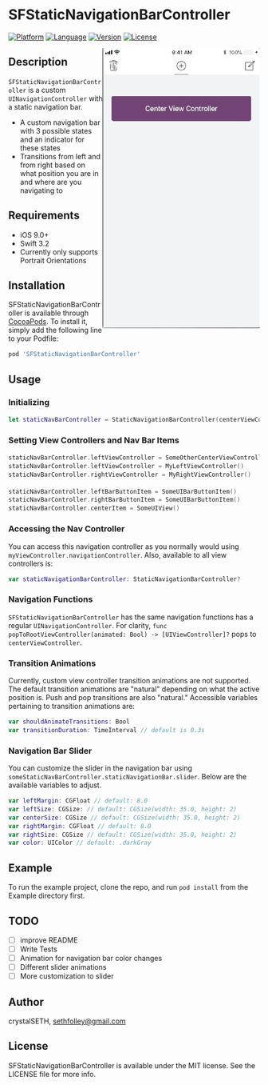 # SFStaticNavigationBarController

[![Platform](http://img.shields.io/badge/platform-ios-blue.svg?style=flat-square
)](https://developer.apple.com/iphone/index.action)
[![Language](http://img.shields.io/badge/language-swift-brightgreen.svg?style=flat-square
)](https://developer.apple.com/swift)
[![Version](https://img.shields.io/cocoapods/v/SFStaticNavigationBarController.svg?style=flat-square)](http://cocoapods.org/pods/SFStaticNavigationBarController)
[![License](http://img.shields.io/badge/license-MIT-lightgrey.svg?style=flat-square
)](http://mit-license.org)

<img src="/docs/example1.gif" align="right" height="560px">

## Description
`SFStaticNavigationBarController` is a custom `UINavigationController` with a static navigation bar.
- A custom navigation bar with 3 possible states and an indicator for these states
- Transitions from left and from right based on what position you are in and where are you navigating to

## Requirements
- iOS 9.0+
- Swift 3.2
- Currently only supports Portrait Orientations

## Installation
SFStaticNavigationBarController is available through [CocoaPods](http://cocoapods.org). To install
it, simply add the following line to your Podfile:

```ruby
pod 'SFStaticNavigationBarController'
```

## Usage
### Initializing
```swift
let staticNavBarController = StaticNavigationBarController(centerViewController: myCenterViewController)
```
### Setting View Controllers and Nav Bar Items
```swift
staticNavBarController.leftViewController = SomeOtherCenterViewController()
staticNavBarController.leftViewController = MyLeftViewController()
staticNavBarController.rightViewController = MyRightViewController()

staticNavBarController.leftBarButtonItem = SomeUIBarButtonItem()
staticNavBarController.rightBarButtonItem = SomeUIBarButtonItem()
staticNavBarController.centerItem = SomeUIView()
```
### Accessing the Nav Controller
You can access this navigation controller as you normally would using `myViewController.navigationController`. Also, available to all view controllers is:
```swift
var staticNavigationBarController: StaticNavigationBarController?
```
### Navigation Functions
`SFStaticNavigationBarController` has the same navigation functions has a regular `UINavigationController`. For clarity, `func popToRootViewController(animated: Bool) -> [UIViewController]?` pops to `centerViewController`.

### Transition Animations
Currently, custom view controller transition animations are not supported. The default transition animations are "natural" depending on what the active position is. Push and pop transitions are also "natural."
Accessible variables pertaining to transition animations are:
```swift
var shouldAnimateTransitions: Bool
var transitionDuration: TimeInterval // default is 0.3s
```

### Navigation Bar Slider
You can customize the slider in the navigation bar using `someStaticNavBarController.staticNavigationBar.slider`. Below are
the available variables to adjust.
```swift
var leftMargin: CGFloat // default: 8.0
var leftSize: CGSize: // default: CGSize(width: 35.0, height: 2)
var centerSize: CGSize // default: CGSize(width: 35.0, height: 2)
var rightMargin: CGFloat // default: 8.0
var rightSize: CGSize // default: CGSize(width: 35.0, height: 2)
var color: UIColor // default: .darkGray
```

## Example
To run the example project, clone the repo, and run `pod install` from the Example directory first.

## TODO
- [ ] improve README
- [ ] Write Tests
- [ ] Animation for navigation bar color changes
- [ ] Different slider animations
- [ ] More customization to slider

## Author
crystalSETH, sethfolley@gmail.com

## License

SFStaticNavigationBarController is available under the MIT license. See the LICENSE file for more info.
